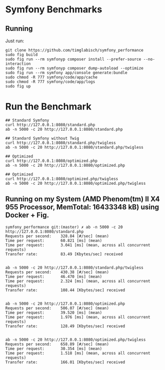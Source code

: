 # Symfony Benchmarks

## Running
Just run:

    git clone https://github.com/timglabisch/symfony_performance
    sudo fig build
    sudo fig run --rm symfonyp composer install --prefer-source --no-interaction
    sudo fig run --rm symfonyp composer dump-autoload --optimize
    sudo fig run --rm symfony app/console generate:bundle
    sudo chmod -R 777 symfony/code/app/cache
    sudo chmod -R 777 symfony/code/app/logs
    sudo fig up


# Run the Benchmark

    ## Standard Symfony
    curl http://127.0.0.1:8080/standard.php
    ab -n 5000 -c 20 http://127.0.0.1:8080/standard.php

    ## Standard Symfony without Twig
    curl http://127.0.0.1:8080/standard.php/twigless
    ab -n 5000 -c 20 http://127.0.0.1:8080/standard.php/twigless

    ## Optimized
    curl http://127.0.0.1:8080/optimized.php
    ab -n 5000 -c 20 http://127.0.0.1:8080/optimized.php

    ## Optimized
    curl http://127.0.0.1:8080/optimized.php/twigless
    ab -n 5000 -c 20 http://127.0.0.1:8080/optimized.php/twigless



## Running on my System (AMD Phenom(tm) II X4 955 Processor, MemTotal: 16433348 kB) using Docker + Fig.

    symfony_performance git:(master) ✗ ab -n 5000 -c 20 http://127.0.0.1:8080/standard.php
    Requests per second:    328.84 [#/sec] (mean)
    Time per request:       60.821 [ms] (mean)
    Time per request:       3.041 [ms] (mean, across all concurrent requests)
    Transfer rate:          83.49 [Kbytes/sec] received


    ab -n 5000 -c 20 http://127.0.0.1:8080/standard.php/twigless
    Requests per second:    430.38 [#/sec] (mean)
    Time per request:       46.470 [ms] (mean)
    Time per request:       2.324 [ms] (mean, across all concurrent requests)
    Transfer rate:          108.44 [Kbytes/sec] received


    ab -n 5000 -c 20 http://127.0.0.1:8080/optimized.php
    Requests per second:    506.07 [#/sec] (mean)
    Time per request:       39.520 [ms] (mean)
    Time per request:       1.976 [ms] (mean, across all concurrent requests)
    Transfer rate:          128.49 [Kbytes/sec] received


    ab -n 5000 -c 20 http://127.0.0.1:8080/optimized.php/twigless
    Requests per second:    658.89 [#/sec] (mean)
    Time per request:       30.354 [ms] (mean)
    Time per request:       1.518 [ms] (mean, across all concurrent requests)
    Transfer rate:          166.01 [Kbytes/sec] received
